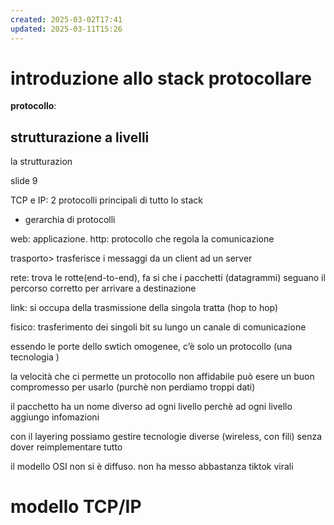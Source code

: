 ```yaml
---
created: 2025-03-02T17:41
updated: 2025-03-11T15:26
---
```

# introduzione allo stack protocollare
**protocollo**:
## strutturazione a livelli
la strutturazion


slide 9

TCP e IP: 2 protocolli principali di tutto lo stack
- gerarchia di protocolli

web: applicazione. http: protocollo che regola la comunicazione

trasporto> trasferisce i messaggi da un client ad un server

rete: trova le rotte(end-to-end), fa si che i pacchetti (datagrammi) seguano il percorso corretto per arrivare a destinazione 

link: si occupa della trasmissione della singola tratta (hop to hop)

fisico: trasferimento dei singoli bit su lungo un canale di comunicazione

essendo le porte dello swtich omogenee, c’è solo un protocollo (una tecnologia )

la velocità che ci permette un protocollo non affidabile può esere un buon compromesso per usarlo (purchè non perdiamo troppi dati)

il pacchetto ha un nome diverso ad ogni livello perchè ad ogni livello aggiungo infomazioni


con il layering possiamo gestire tecnologie diverse (wireless, con fili) senza dover reimplementare tutto

il modello OSI non si è diffuso. non ha messo abbastanza tiktok virali


# modello TCP/IP